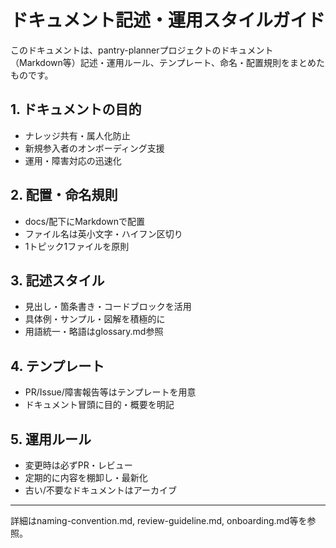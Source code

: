 # ドキュメント記述・運用スタイルガイド

このドキュメントは、pantry-plannerプロジェクトのドキュメント（Markdown等）記述・運用ルール、テンプレート、命名・配置規則をまとめたものです。

## 1. ドキュメントの目的

- ナレッジ共有・属人化防止
- 新規参入者のオンボーディング支援
- 運用・障害対応の迅速化

## 2. 配置・命名規則

- docs/配下にMarkdownで配置
- ファイル名は英小文字・ハイフン区切り
- 1トピック1ファイルを原則

## 3. 記述スタイル

- 見出し・箇条書き・コードブロックを活用
- 具体例・サンプル・図解を積極的に
- 用語統一・略語はglossary.md参照

## 4. テンプレート

- PR/Issue/障害報告等はテンプレートを用意
- ドキュメント冒頭に目的・概要を明記

## 5. 運用ルール

- 変更時は必ずPR・レビュー
- 定期的に内容を棚卸し・最新化
- 古い/不要なドキュメントはアーカイブ

---

詳細はnaming-convention.md, review-guideline.md, onboarding.md等を参照。
